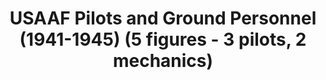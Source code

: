 ---
layout: product
title: "USAAF Pilots and Ground Personnel (1941-1945)  (5 figures - 3 pilots, 2 mechanics)"
price: "1300" 
desc: "N/A"
img_path: "/assets/img/ICM 48083.webp"
brand: "N/A"
available: false
special_offer: false
new: false
soon: false
cat: "010000"
subcat: "013600"
subsubcat: "0N/A"
sifra: "ICM 48083"
popular: false
---